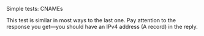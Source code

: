 Simple tests: CNAMEs

This test is similar in most ways to the last one. Pay attention to the response
you get—you should have an IPv4 address (A record) in the reply.
